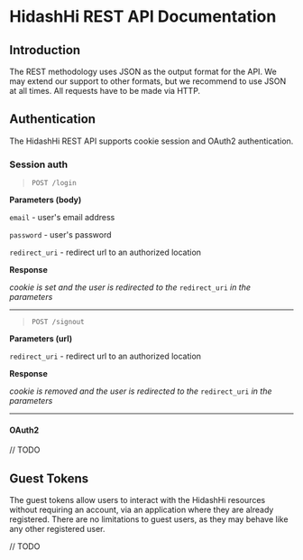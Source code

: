 # HidashHi REST API Documentation #

## Introduction ##

The REST methodology uses JSON as the output format for the API. We may extend our support to other formats, but we recommend to use JSON at all times. All requests have to be made via HTTP.

## Authentication ##

The HidashHi REST API supports cookie session and OAuth2 authentication.

### Session auth ####

> `POST /login`

**Parameters (body)**

`email` - user's email address

`password` - user's password

`redirect_uri` - redirect url to an authorized location

**Response**

*cookie is set and the user is redirected to the* `redirect_uri` *in the parameters*

----------

> `POST /signout`

**Parameters (url)**

`redirect_uri` - redirect url to an authorized location

**Response**

*cookie is removed and the user is redirected to the* `redirect_uri` *in the parameters*

----------

#### OAuth2 ####

// TODO

## Guest Tokens ##
The guest tokens allow users to interact with the HidashHi resources without requiring an account, via an application where they are already registered. There are no limitations to guest users, as they may behave like any other registered user.

// TODO